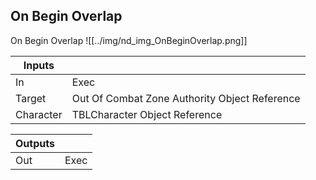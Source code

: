 ## On Begin Overlap
On Begin Overlap
![[../img/nd_img_OnBeginOverlap.png]]

|Inputs||
|--|--|
| In | Exec |
| Target | Out Of Combat Zone Authority Object Reference |
| Character | TBLCharacter Object Reference |

|Outputs||
|--|--|
| Out | Exec |
